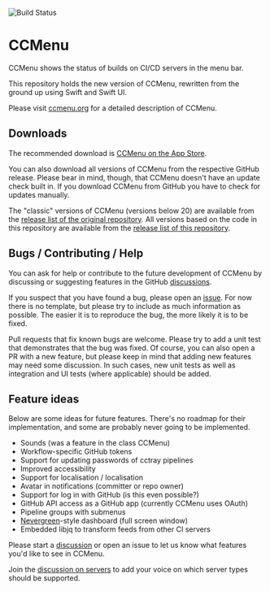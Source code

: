 ![Build Status](https://github.com/ccmenu/ccmenu2/actions/workflows/build-and-test.yaml/badge.svg?branch=main)

# CCMenu

CCMenu shows the status of builds on CI/CD servers in the menu bar.

This repository holds the new version of CCMenu, rewritten from the ground up using Swift and Swift UI.

Please visit [ccmenu.org](https://ccmenu.org) for a detailed description of CCMenu.


## Downloads

The recommended download is [CCMenu on the App Store](https://apps.apple.com/de/app/ccmenu/id603117688).

You can also download all versions of CCMenu from the respective GitHub release. Please bear in mind, though, that CCMenu doesn't have an update check built in. If you download CCMenu from GitHub you have to check for updates manually.

The "classic" versions of CCMenu (versions below 20) are available from the [release list of the original repository](https://github.com/ccmenu/ccmenu/releases). All versions based on the code in this repository are available from the [release list of this repository](https://github.com/ccmenu/ccmenu2/releases).


## Bugs / Contributing / Help

You can ask for help or contribute to the future development of CCMenu by discussing or suggesting features in the GitHub [discussions](https://github.com/ccmenu/ccmenu2/discussions).

If you suspect that you have found a bug, please open an [issue](https://github.com/ccmenu/ccmenu2/issues). For now there is no template, but please try to include as much information as possible. The easier it is to reproduce the bug, the more likely it is to be fixed.

Pull requests that fix known bugs are welcome. Please try to add a unit test that demonstrates that the bug was fixed. Of course, you can also open a PR with a new feature, but please keep in mind that adding new features may need some discussion. In such cases, new unit tests as well as integration and UI tests (where applicable) should be added.


## Feature ideas

Below are some ideas for future features. There's no roadmap for their implementation, and some are probably never going to be implemented. 

- Sounds (was a feature in the class CCMenu)
- Workflow-specific GitHub tokens
- Support for updating passwords of cctray pipelines
- Improved accessibility
- Support for localisation / localisation
- Avatar in notifications (committer or repo owner)
- Support for log in with GitHub (is this even possible?)
- GitHub API access as a GitHub app (currently CCMenu uses OAuth)
- Pipeline groups with submenus 
- [Nevergreen](https://github.com/build-canaries/nevergreen)-style dashboard (full screen window)
- Embedded libjq to transform feeds from other CI servers

Please start a [discussion](https://github.com/ccmenu/ccmenu2/discussions) or open an issue to let us know what features you'd like to see in CCMenu.

Join the [discussion on servers](https://github.com/ccmenu/ccmenu2/discussions/10) to add your voice on which server types should be supported.
